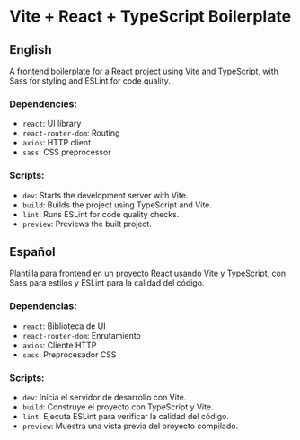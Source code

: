 # Vite + React + TypeScript Boilerplate

## English

A frontend boilerplate for a React project using Vite and TypeScript, with Sass for styling and ESLint for code quality.

### Dependencies:
- `react`: UI library
- `react-router-dom`: Routing
- `axios`: HTTP client
- `sass`: CSS preprocessor

### Scripts:
- `dev`: Starts the development server with Vite.
- `build`: Builds the project using TypeScript and Vite.
- `lint`: Runs ESLint for code quality checks.
- `preview`: Previews the built project.

## Español

Plantilla para frontend en un proyecto React usando Vite y TypeScript, con Sass para estilos y ESLint para la calidad del código.

### Dependencias:
- `react`: Biblioteca de UI
- `react-router-dom`: Enrutamiento
- `axios`: Cliente HTTP
- `sass`: Preprocesador CSS

### Scripts:
- `dev`: Inicia el servidor de desarrollo con Vite.
- `build`: Construye el proyecto con TypeScript y Vite.
- `lint`: Ejecuta ESLint para verificar la calidad del código.
- `preview`: Muestra una vista previa del proyecto compilado.
